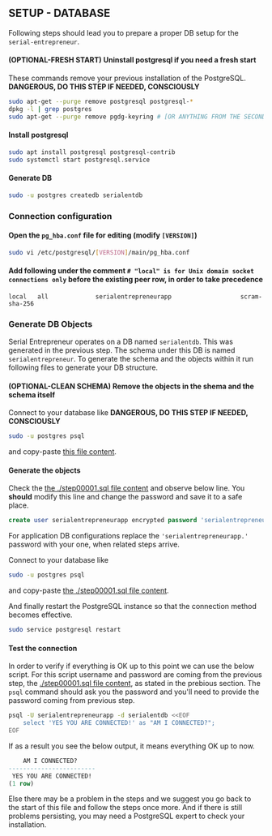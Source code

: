 ## SETUP - DATABASE

Following steps should lead you to prepare a proper DB setup for the `serial-entrepreneur`.

#### (OPTIONAL-FRESH START) Uninstall postgresql if you need a fresh start

These commands remove your previous installation of the PostgreSQL. **DANGEROUS, DO THIS STEP IF NEEDED, CONSCIOUSLY**
```bash
sudo apt-get --purge remove postgresql postgresql-*
dpkg -l | grep postgres
sudo apt-get --purge remove pgdg-keyring # [OR ANYTHING FROM THE SECOND COLUMN FROM ABOVE COMMAND]
```

#### Install postgresql

```bash
sudo apt install postgresql postgresql-contrib
sudo systemctl start postgresql.service
```

#### Generate DB

```bash
sudo -u postgres createdb serialentdb
```

### Connection configuration

#### Open the `pg_hba.conf` file for editing (modify `[VERSION]`)
```bash
sudo vi /etc/postgresql/[VERSION]/main/pg_hba.conf
```
#### Add following under the comment `# "local" is for Unix domain socket connections only` **before the existing peer row, in order to take precedence**
```
local   all             serialentrepreneurapp                   scram-sha-256
```

### Generate DB Objects

Serial Entrepreneur operates on a DB named `serialentdb`. This was generated in the previous step. The schema under this DB is named `serialentrepreneur`. To generate the schema and the objects within it run following files to generate your DB structure.

#### (OPTIONAL-CLEAN SCHEMA) Remove the objects in the shema and the schema itself

Connect to your database like **DANGEROUS, DO THIS STEP IF NEEDED, CONSCIOUSLY**
```bash
sudo -u postgres psql
```
and copy-paste [this file content](./step00000.sql).

#### Generate the objects

Check the [the ./step00001.sql file content](./step00001.sql) and observe below line. You **should** modify this line and change the password and save it to a safe place. 

```sql
create user serialentrepreneurapp encrypted password 'serialentrepreneurapp.';
```

For application DB configurations replace the `'serialentrepreneurapp.'`  password with your one, when related steps arrive.

Connect to your database like
```bash
sudo -u postgres psql
```
and copy-paste [the ./step00001.sql file content](./step00001.sql).

And finally restart the PostgreSQL instance so that the connection method becomes effective.

```bash
sudo service postgresql restart
```

#### Test the connection

In order to verify if everything is OK up to this point we can use the below script. For this script username and password are coming from the previous step, the [./step00001.sql file content](./step00001.sql), as stated in the prebious section. The `psql` command should ask you the password and you'll need to provide the password coming from previous step.

```bash
psql -U serialentrepreneurapp -d serialentdb <<EOF
	select 'YES YOU ARE CONNECTED!' as "AM I CONNECTED?";
EOF
```

If as a result you see the below output, it means everything OK up to now. 

```sql
    AM I CONNECTED?     
------------------------
 YES YOU ARE CONNECTED!
(1 row)
```

Else there may be a problem in the steps and we suggest you go back to the start of this file and follow the steps once more. And if there is still problems persisting, you may need a PostgreSQL expert to check your installation.
